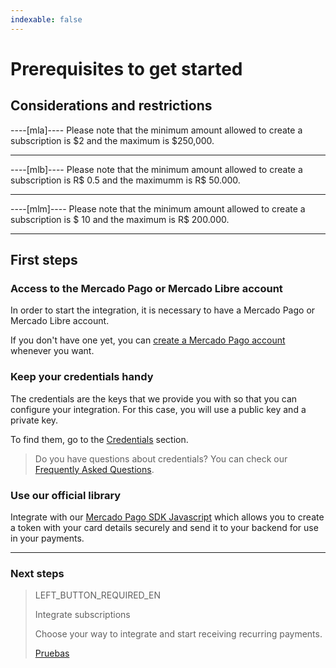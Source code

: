 ```yaml
---
indexable: false
---
```


# Prerequisites to get started

## Considerations and restrictions

----[mla]----
Please note that the minimum amount allowed to create a subscription is $2 and the maximum is $250,000.

------------

----[mlb]----
Please note that the minimum amount allowed to create a subscription is R$ 0.5 and the maximumm is R$ 50.000.

------------

----[mlm]----
Please note that the minimum amount allowed to create a subscription is $ 10 and the maximum is R$ 200.000.

------------

## First steps

### Access to the Mercado Pago or Mercado Libre account
In order to start the integration, it is necessary to have a Mercado Pago or Mercado Libre account.

If you don't have one yet, you can <a href="https://www.mercadopago[FAKER][URL][DOMAIN]/" target="_blank">create a Mercado Pago account</a> whenever you want.

### Keep your credentials handy

The credentials are the keys that we provide you with so that you can configure your integration. For this case, you will use a public key and a private key.

To find them, go to the <a href="https://www.mercadopago[FAKER][URL][DOMAIN]/account/credentials/" target="_blank">Credentials</a> section.

>Do you have questions about credentials? You can check our <a href="https://www.mercadopago[FAKER][URL][DOMAIN]/developers/es/support/" target="_blank">Frequently Asked Questions</a>.


### Use our official library

Integrate with our <a href="https://www.mercadopago[FAKER][URL][DOMAIN]/developers/es/guides/sdks/official/js/" target="_blank">Mercado Pago SDK Javascript</a> which allows you to create a token with your card details securely and send it to your backend for use in your payments. 


------------
### Next steps
> LEFT_BUTTON_REQUIRED_EN
>
> Integrate subscriptions
>
> Choose your way to integrate and start receiving recurring payments.
>
> [Pruebas](http://www.mercadopago[FAKER][URL][DOMAIN]/developers/es/guides/online-payments/subscriptions/integration/)
